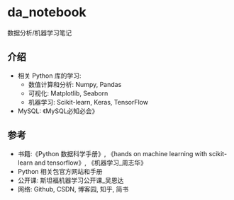 # da_notebook
数据分析/机器学习笔记  

## 介绍
- 相关 Python 库的学习: 
  - 数值计算和分析: Numpy, Pandas
  - 可视化: Matplotlib, Seaborn
  - 机器学习: Scikit-learn, Keras, TensorFlow
- MySQL: 《MySQL必知必会》

## 参考
- 书籍:《Python 数据科学手册》, 《hands on machine learning with scikit-learn and tensorflow》, 《机器学习_周志华》
- Python 相关包官方网站和手册
- 公开课: 斯坦福机器学习公开课_吴恩达
- 网络: Github, CSDN, 博客园, 知乎, 简书

